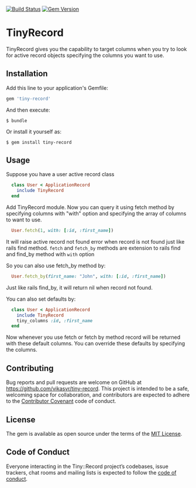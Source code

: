 [![Build Status](https://travis-ci.com/vikasvr/tiny-record.svg?branch=master)](https://travis-ci.com/vikasvr/tiny-record)
[![Gem Version](https://badge.fury.io/rb/tiny-record.svg)](https://badge.fury.io/rb/tiny-record)

# TinyRecord

TinyRecord gives you the capability to target columns when you try to look for active record objects specifying the columns you want to use.

## Installation

Add this line to your application's Gemfile:

```ruby
gem 'tiny-record'
```

And then execute:

    $ bundle

Or install it yourself as:

    $ gem install tiny-record

## Usage
  Suppose you have a user active record class
```ruby
  class User < ApplicationRecord
    include TinyRecord
  end
```
  Add TinyRecord module. Now you can query it using fetch method by specifying columns with "with" option and specifying the array of columns to want to use.
```ruby
  User.fetch(1, with: [:id, :first_name])
```
  It will raise active record not found error when record is not found just like rails find method.
  `fetch` and `fetch_by` methods are extension to rails find and find_by method with `with` option

  So you can also use fetch_by method by:
```ruby
  User.fetch_by(first_name: "John", with: [:id, :first_name])
```
  Just like rails find_by, it will return nil when record not found.

  You can also set defaults by:
```ruby
  class User < ApplicationRecord
    include TinyRecord
    tiny_columns :id, :first_name
  end
```
  Now whenever you use fetch or fetch by method record will be returned with these default columns.
  You can override these defaults by specifying the columns.

## Contributing

Bug reports and pull requests are welcome on GitHub at https://github.com/vikasvr/tiny-record. This project is intended to be a safe, welcoming space for collaboration, and contributors are expected to adhere to the [Contributor Covenant](http://contributor-covenant.org) code of conduct.

## License

The gem is available as open source under the terms of the [MIT License](https://opensource.org/licenses/MIT).

## Code of Conduct

Everyone interacting in the Tiny::Record project’s codebases, issue trackers, chat rooms and mailing lists is expected to follow the [code of conduct](https://github.com/vikasvr/tiny-record/blob/master/CODE_OF_CONDUCT.md).
